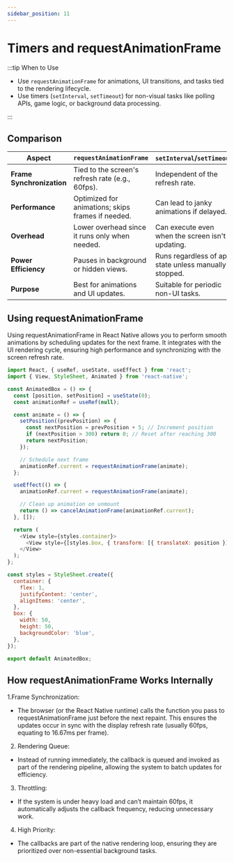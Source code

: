```yaml
---
sidebar_position: 11
---
```


# Timers and requestAnimationFrame

:::tip When to Use

- Use `requestAnimationFrame` for animations, UI transitions, and tasks tied to
  the rendering lifecycle.
- Use timers (`setInterval`, `setTimeout`) for non-visual tasks like polling
  APIs, game logic, or background data processing.

:::

## Comparison

| **Aspect**                | **`requestAnimationFrame`**                       | **`setInterval`/`setTimeout`**                        |
| ------------------------- | ------------------------------------------------- | ----------------------------------------------------- |
| **Frame Synchronization** | Tied to the screen's refresh rate (e.g., 60fps).  | Independent of the refresh rate.                      |
| **Performance**           | Optimized for animations; skips frames if needed. | Can lead to janky animations if delayed.              |
| **Overhead**              | Lower overhead since it runs only when needed.    | Can execute even when the screen isn't updating.      |
| **Power Efficiency**      | Pauses in background or hidden views.             | Runs regardless of app state unless manually stopped. |
| **Purpose**               | Best for animations and UI updates.               | Suitable for periodic non-UI tasks.                   |

## Using requestAnimationFrame

Using requestAnimationFrame in React Native allows you to perform smooth
animations by scheduling updates for the next frame. It integrates with the UI
rendering cycle, ensuring high performance and synchronizing with the screen
refresh rate.

```javascript
import React, { useRef, useState, useEffect } from 'react';
import { View, StyleSheet, Animated } from 'react-native';

const AnimatedBox = () => {
  const [position, setPosition] = useState(0);
  const animationRef = useRef(null);

  const animate = () => {
    setPosition((prevPosition) => {
      const nextPosition = prevPosition + 5; // Increment position
      if (nextPosition > 300) return 0; // Reset after reaching 300
      return nextPosition;
    });

    // Schedule next frame
    animationRef.current = requestAnimationFrame(animate);
  };

  useEffect(() => {
    animationRef.current = requestAnimationFrame(animate);

    // Clean up animation on unmount
    return () => cancelAnimationFrame(animationRef.current);
  }, []);

  return (
    <View style={styles.container}>
      <View style={[styles.box, { transform: [{ translateX: position }] }]} />
    </View>
  );
};

const styles = StyleSheet.create({
  container: {
    flex: 1,
    justifyContent: 'center',
    alignItems: 'center',
  },
  box: {
    width: 50,
    height: 50,
    backgroundColor: 'blue',
  },
});

export default AnimatedBox;
```

## How requestAnimationFrame Works Internally

1.Frame Synchronization:

- The browser (or the React Native runtime) calls the function you pass to
  requestAnimationFrame just before the next repaint. This ensures the updates
  occur in sync with the display refresh rate (usually 60fps, equating to
  16.67ms per frame).

2. Rendering Queue:

- Instead of running immediately, the callback is queued and invoked as part of
  the rendering pipeline, allowing the system to batch updates for efficiency.

3. Throttling:

- If the system is under heavy load and can’t maintain 60fps, it automatically
  adjusts the callback frequency, reducing unnecessary work.

4. High Priority:

- The callbacks are part of the native rendering loop, ensuring they are
  prioritized over non-essential background tasks.
